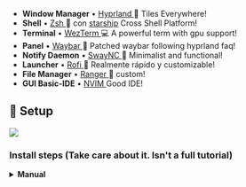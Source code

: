 * **Window Manager** • [Hyprland ](https://github.com/hyprwm/Hyprland)🎨 Tiles Everywhere!
* **Shell** • [Zsh ](https://www.zsh.org) 🐚 con [starship](https://github.com/starship/starship) Cross Shell Platform!
* **Terminal** • [WezTerm ](https://github.com/wez/wezterm) 💻 A powerful term with gpu support!
* **Panel** • [Waybar ](https://github.com/Alexays/Waybar)🍧 Patched waybar following hyprland faq!
* **Notify Daemon** • [SwayNC ](https://github.com/ErikReider/SwayNotificationCenter) 🍃 Minimalist and functional!
* **Launcher** • [Rofi ](https://github.com/davatorium/rofi) 🚀 Realmente rápido y customizable!
* **File Manager** • [Ranger ](https://github.com/ranger/ranger)🔖 custom!
* **GUI Basic-IDE** • [NVIM ](https://github.com/vlagh3/NvChad) Good IDE!

## 🌸 Setup

<img src="https://i.imgur.com/U1s3ji7.png">

### Install steps (Take care about it. Isn't a full tutorial)
<details>

<summary><b>Manual</b></summary>

### Installation (Paq and deps)

    First of all, this is a cute disclaimer. All of this settings are installed in Artix and in wayland only! I don't know how it work in other distro.

#### Using paru as AUR helper 🆘

```sh
# install paru... 
echo "### Installing paru as AUR Helper"
mkdir $HOME/Downloads/_cloned-repos
cd $HOME/Downloads/_cloned-repos
git clone https://aur.archlinux.org/paru.git
cd paru
makepkg -si  
```

#### Install dependencies 📦
	
```sh
echo "### Installing Required Packages"
paru -S hyprland-git polkit-gnome ffmpeg neovim viewnior mpv rofi pavucontrol ranger fzf exa bat starship wl-clipboard wf-recorder swaync swaybg swappy snappy slurp ffmpegthumbnailer tumbler playerctl zscroll
```

**If you want a Graphical file-manager*
```sh
thunar thunar-volman thunar-archive-plugin 
ffmpegthumbnailer file-roller gvfs     
```


##### Clonamos y Copiamos

```sh 
git clone https://github.com/linuxmobile/hyprland-dots $HOME/Downloads/hyprland-dots/
cd $HOME/Downloads/hyprland-dots/
rsync -avxHAXP --exclude '.git*' .* ~/  
```

##### As fonts i'm using Cartograph CF (patched with nerdfont) It's a licensed font, then select any font you like :3
```sh
mkdir -p $HOME/Downloads/nerdfonts/
cd $HOME/Downloads/
wget https://github.com/ryanoasis/nerd-fonts/releases/download/2.2.0-RC/CascadiaCode.zip
unzip '*.zip' -d $HOME/Downloads/nerdfonts/
rm -rf *.zip
sudo cp -R $HOME/Downloads/nerdfonts/ /usr/share/fonts/
```

##### Regenerate font cache
```sh 
fc-cache -rv  
```
### As gtk theme i'm using [RosePine](https://rosepinetheme.com/)

## Credits

_Beauty community: [r/unixporn](https://www.reddit.com/r/unixporn)._

**©** _Artist who make Wallpapers, graphics and more_

**©** _All of mantainers of this amazing and opensource tools :3_

---


© [Owl4ce](https://github.com/owl4ce)
© [Ilham25](https://github.com/ilham25)
© [Siduck](https://github.com/siduck)
© [NvChad](https://github.com/NvChad) 
© [Rxyhn](https://github.com/rxyhn) 
